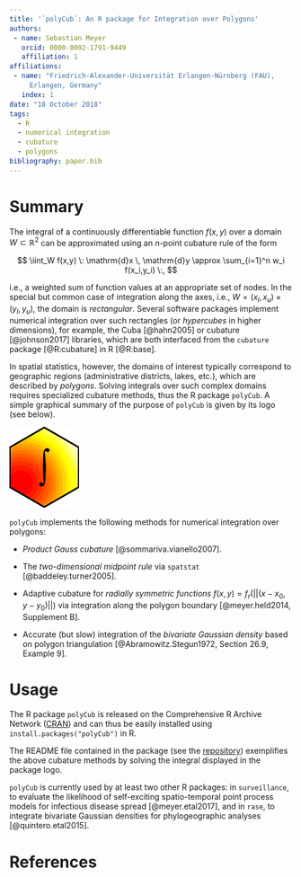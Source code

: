 ```yaml
---
title: '`polyCub`: An R package for Integration over Polygons'
authors:
 - name: Sebastian Meyer
   orcid: 0000-0002-1791-9449
   affiliation: 1
affiliations:
 - name: "Friedrich-Alexander-Universität Erlangen-Nürnberg (FAU),
     Erlangen, Germany"
   index: 1
date: "18 October 2018"
tags:
  - R
  - numerical integration
  - cubature
  - polygons
bibliography: paper.bib
---
```


# Summary

<!-- Multidimensional integrals are "not easy" -->
<!-- [@Press.etal2007, Section 4.8]. -->

The integral of a continuously differentiable function $f(x,y)$ over a
domain $W \subset \mathbb{R}^2$ can be approximated using an $n$-point
cubature rule of the form

$$ \iint_W f(x,y) \: \mathrm{d}x \, \mathrm{d}y
\approx \sum_{i=1}^n w_i f(x_i,y_i) \:, $$

i.e., a weighted sum of function values at an appropriate set of nodes.
In the special but common case of integration along the axes, i.e.,
$W = (x_l, x_u) \times (y_l, y_u)$, the domain is *rectangular*.
Several software packages implement numerical integration over such
rectangles (or *hypercubes* in higher dimensions), for example, the Cuba
[@hahn2005] or cubature [@johnson2017] libraries, which are both
interfaced from the `cubature` package [@R:cubature] in R [@R:base].

In spatial statistics, however, the domains of interest typically
correspond to geographic regions (administrative districts, lakes, etc.),
which are described by *polygons*. Solving integrals over such complex
domains requires specialized cubature methods, thus the R package
`polyCub`. A simple graphical summary of the purpose of `polyCub`
is given by its logo (see below).

![`polyCub`: Cubature over polygonal domains.](polyCub-logo.png)

<!-- As of version 0.7.0, -->
`polyCub` implements the following methods for
numerical integration over polygons:

* *Product Gauss cubature* [@sommariva.vianello2007].

* The *two-dimensional midpoint rule* via `spatstat` [@baddeley.turner2005].

* Adaptive cubature for *radially symmetric functions*
  $f(x,y) = f_r(||(x-x_0,y-y_0)||)$
  via integration along the polygon boundary
  [@meyer.held2014, Supplement B].
    
* Accurate (but slow) integration of the *bivariate Gaussian density*
  based on polygon triangulation
  [@Abramowitz.Stegun1972, Section 26.9, Example 9].


# Usage

The R package `polyCub` is released on the Comprehensive R Archive Network
([CRAN](https://CRAN.R-project.org/package=polyCub)) and can thus be
easily installed using `install.packages("polyCub")` in R.

The README file contained in the package
(see the [repository](https://github.com/bastistician/polyCub))
exemplifies the above cubature methods by solving the integral displayed
in the package logo.

`polyCub` is currently used by at least two other R packages:
in `surveillance`, to evaluate the likelihood of self-exciting
spatio-temporal point process models for infectious disease spread
[@meyer.etal2017], and in `rase`, to integrate bivariate Gaussian densities
for phylogeographic analyses [@quintero.etal2015].


# References
